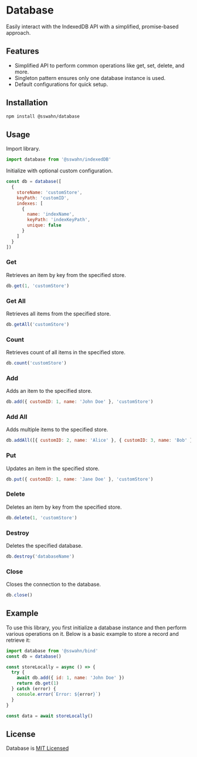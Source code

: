 # Database
Easily interact with the IndexedDB API with a simplified, promise-based approach.

## Features
- Simplified API to perform common operations like get, set, delete, and more.
- Singleton pattern ensures only one database instance is used.
- Default configurations for quick setup.  

## Installation  
```bash
npm install @sswahn/database
```

## Usage  
Import library.  
```javascript
import database from '@sswahn/indexedDB'
```

Initialize with optional custom configuration.  
```javascript
const db = database([
  {
    storeName: 'customStore',
    keyPath: 'customID',
    indexes: [
      {
        name: 'indexName',
        keyPath: 'indexKeyPath',
        unique: false
      }
    ]
  }
])
```

### Get
Retrieves an item by key from the specified store.  
```javascript
db.get(1, 'customStore')
```  

### Get All
Retrieves all items from the specified store.  
```javascript
db.getAll('customStore')
```  

### Count
Retrieves count of all items in the specified store.  
```javascript
db.count('customStore')
```  

### Add
Adds an item to the specified store.  
```javascript
db.add({ customID: 1, name: 'John Doe' }, 'customStore')
```

### Add All
Adds multiple items to the specified store.  
```javascript
db.addAll([{ customID: 2, name: 'Alice' }, { customID: 3, name: 'Bob' }], 'customStore')
```

### Put
Updates an item in the specified store.  
```javascript
db.put({ customID: 1, name: 'Jane Doe' }, 'customStore')
```  

### Delete
Deletes an item by key from the specified store.  
```javascript
db.delete(1, 'customStore')
```  

### Destroy
Deletes the specified database.  
```javascript
db.destroy('databaseName')
```  

### Close
Closes the connection to the database.  
```javascript
db.close()
```  

## Example  
To use this library, you first initialize a database instance and then perform various operations on it. Below is a basic example to store a record and retrieve it:  

```javascript
import database from '@sswahn/bind'
const db = database()

const storeLocally = async () => {
  try {
    await db.add({ id: 1, name: 'John Doe' })
    return db.get(1)
  } catch (error) {
    console.error(`Error: ${error}`)
  }
}

const data = await storeLocally()
```

## License
Database is [MIT Licensed](https://github.com/sswahn/database/blob/main/LICENSE)
